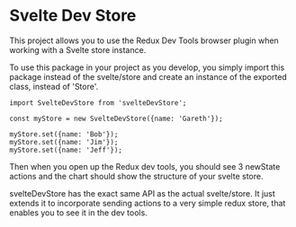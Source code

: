 # Svelte Dev Store

This project allows you to use the Redux Dev Tools browser plugin when working with a Svelte store instance.

To use this package in your project as you develop, you simply import this package instead
of the svelte/store and create an instance of the exported class, instead of 'Store'.

```
import SvelteDevStore from 'svelteDevStore';

const myStore = new SvelteDevStore({name: 'Gareth'});

myStore.set({name: 'Bob'});
myStore.set({name: 'Jim'});
myStore.set({name: 'Jeff'});
```

Then when you open up the Redux dev tools, you should see 3 newState actions
and the chart should show the structure of your svelte store.

svelteDevStore has the exact same API as the actual svelte/store.  It just extends it to incorporate
sending actions to a very simple redux store, that enables you to see it in the dev tools.